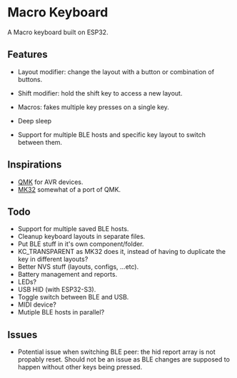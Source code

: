 # Macro Keyboard

A Macro keyboard built on ESP32.


## Features

- Layout modifier: change the layout with a button or combination of buttons.
- Shift modifier: hold the shift key to access a new layout.
- Macros: fakes multiple key presses on a single key.

- Deep sleep
- Support for multiple BLE hosts and specific key layout to switch between them.


## Inspirations

- [QMK](https://github.com/qmk/qmk_firmware/) for AVR devices.
- [MK32](https://github.com/Galzai/MK32) somewhat of a port of QMK.


## Todo

- Support for multiple saved BLE hosts.
- Cleanup keyboard layouts in separate files.
- Put BLE stuff in it's own component/folder.
- KC_TRANSPARENT as MK32 does it, instead of having to duplicate the key in different layouts?
- Better NVS stuff (layouts, configs, ...etc).
- Battery management and reports.
- LEDs?
- USB HID (with ESP32-S3).
- Toggle switch between BLE and USB.
- MIDI device?
- Mutiple BLE hosts in parallel?


## Issues

- Potential issue when switching BLE peer: the hid report array is not propably reset.
Should not be an issue as BLE changes are supposed to happen without other keys being pressed.